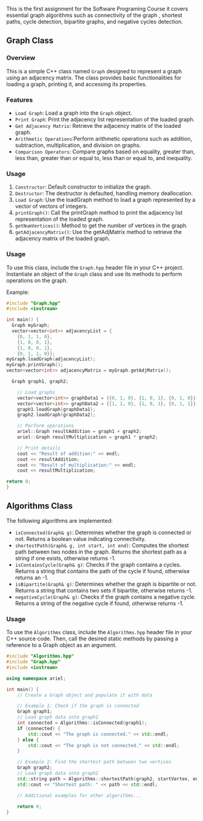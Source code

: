 This is the first assignment for the Software Programing Course it covers essential graph algorithms such as connectivity of the graph , shortest paths, cycle detection, bipartite graphs, and negative cycles detection.

## Graph Class 

### Overview
This is a simple C++ class named `Graph` designed to represent a graph using an adjacency matrix. The class provides basic functionalities for loading a graph, printing it, and accessing its properties.

### Features
- `Load Graph`: Load a graph into the `Graph` object.
- `Print Graph`: Print the adjacency list representation of the loaded graph.
- `Get Adjacency Matrix`: Retrieve the adjacency matrix of the loaded graph.
- `Arithmetic Operations`:Perform arithmetic operations such as addition, subtraction, multiplication, and division on graphs.
- `Comparison Operators`: Compare graphs based on equality, greater than, less than, greater than or equal to, less than or equal to, and inequality.

### Usage
1. `Constructor`: Default constructor to initialize the graph.
2. `Destructor`: The destructor is defaulted, handling memory deallocation.
3. `Load Graph`: Use the loadGraph method to load a graph represented by a vector of vectors of integers.
4. `printGraph()`:  Call the printGraph method to print the adjacency list representation of the loaded graph.
5. `getNumVertices()`: Method to get the number of vertices in the graph.
7. `getAdjacencyMatrix()`: Use the getAdjMatrix method to retrieve the adjacency matrix of the loaded graph.

### Usage
To use this class, include the `Graph.hpp` header file in your C++ project. Instantiate an object of the `Graph` class and use its methods to perform operations on the graph.

Example:
```cpp
#include "Graph.hpp"
#include <iostream>

int main() {
  Graph myGraph;
  vector<vector<int>> adjacencyList = {
    {0, 1, 1, 0},
    {1, 0, 0, 1},
    {1, 0, 0, 1},
    {0, 1, 1, 0}};
myGraph.loadGraph(adjacencyList);
myGraph.printGraph();
vector<vector<int>> adjacencyMatrix = myGraph.getAdjMatrix();

  Graph graph1, graph2;

    // Load graphs
    vector<vector<int>> graphData1 = {{0, 1, 0}, {1, 0, 1}, {0, 1, 0}};
    vector<vector<int>> graphData2 = {{1, 1, 0}, {1, 0, 1}, {0, 1, 1}};
    graph1.loadGraph(graphData1);
    graph2.loadGraph(graphData2);

    // Perform operations
    ariel::Graph resultAddition = graph1 + graph2;
    ariel::Graph resultMultiplication = graph1 * graph2;

    // Print details
    cout << "Result of addition:" << endl;
    cout << resultAddition;
    cout << "Result of multiplication:" << endl;
    cout << resultMultiplication;

return 0;
}
```

## Algorithms Class

The following algorithms are implemented:

- `isConnected(Graph& g)`: Determines whether the graph is connected or not. Returns a boolean value indicating connectivity.
- `shortestPath(Graph& g, int start, int end)`: Computes the shortest path between two nodes in the graph. Returns the shortest path as a string if one exists, otherwise returns -1.
- `isContainsCycle(Graph& g)`: Checks if the graph contains a cycles. Returns a string that contains the path of the cycle if found, otherwise returns an -1.
- `isBipartite(Graph& g)`: Determines whether the graph is bipartite or not. Returns a string that contains two sets if bipartite, otherwise returns -1.
- `negativeCycle(Graph& g)`: Checks if the graph contains a negative cycle. Returns a string of the negative cycle if found, otherwise returns -1.

### Usage

To use the `Algorithms` class, include the `Algorithms.hpp` header file in your C++ source code. Then, call the desired static methods by passing a reference to a Graph object as an argument.

```cpp
#include "Algorithms.hpp"
#include "Graph.hpp"
#include <iostream>

using namespace ariel;

int main() {
    // Create a Graph object and populate it with data

    // Example 1: Check if the graph is connected
    Graph graph1;
    // Load graph data into graph1
    int connected = Algorithms::isConnected(graph1);
    if (connected) {
        std::cout << "The graph is connected." << std::endl;
    } else {
        std::cout << "The graph is not connected." << std::endl;
    }

    // Example 2: Find the shortest path between two vertices
    Graph graph2;
    // Load graph data into graph2
    std::string path = Algorithms::shortestPath(graph2, startVertex, endVertex);
    std::cout << "Shortest path: " << path << std::endl;

    // Additional examples for other algorithms...
    
    return 0;
}
```
